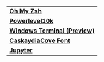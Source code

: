 | |
|--|
| [**Oh My Zsh**](https://github.com/JonLinkens/config/blob/main/.zshrc)
| [**Powerlevel10k**](https://github.com/JonLinkens/config/blob/main/.p10k.zsh)|
| [**Windows Terminal (Preview)**](https://github.com/JonLinkens/config/blob/main/WSLconfig.json) |
| [**CaskaydiaCove Font**](https://github.com/JonLinkens/config/blob/main/Caskaydia%20Cove%20Regular%20NF.otf) |
| [**Jupyter**](https://github.com/JonLinkens/config/blob/main/jupyter_notebook_config.txt) |
